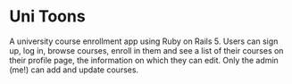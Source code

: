 # Uni Toons

A university course enrollment app using Ruby on Rails 5. Users can sign up, log in, browse courses, enroll in them and see a list of their courses on their profile page, the information on which they can edit. Only the admin (me!) can add and update courses.